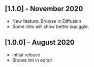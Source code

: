 ## [1.1.0] - November 2020

- New feature: Browse in Diffusion
- Some lints will show better squiggle.

## [1.0.0] - August 2020

- Initial release
- Shows lint in editor
